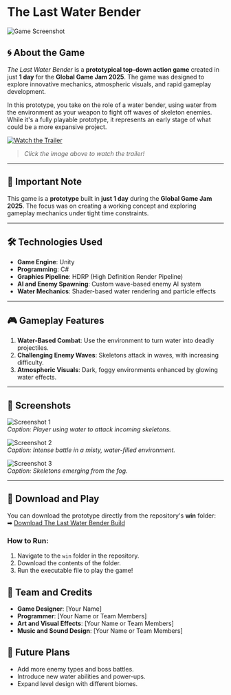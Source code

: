 # The Last Water Bender

![Game Screenshot](https://via.placeholder.com/800x400?text=Add+Your+Game+Screenshot+Here)

## 🌀 About the Game

*The Last Water Bender* is a **prototypical top-down action game** created in just **1 day** for the **Global Game Jam 2025**. The game was designed to explore innovative mechanics, atmospheric visuals, and rapid gameplay development.

In this prototype, you take on the role of a water bender, using water from the environment as your weapon to fight off waves of skeleton enemies. While it's a fully playable prototype, it represents an early stage of what could be a more expansive project.

[![Watch the Trailer](https://img.youtube.com/vi/a2DoeyBtyMI/0.jpg)](https://youtu.be/a2DoeyBtyMI)

> _Click the image above to watch the trailer!_

---

## 🚨 Important Note

This game is a **prototype** built in **just 1 day** during the **Global Game Jam 2025**. The focus was on creating a working concept and exploring gameplay mechanics under tight time constraints.

---

## 🛠️ Technologies Used

- **Game Engine**: Unity  
- **Programming**: C#  
- **Graphics Pipeline**: HDRP (High Definition Render Pipeline)  
- **AI and Enemy Spawning**: Custom wave-based enemy AI system  
- **Water Mechanics**: Shader-based water rendering and particle effects  

---

## 🎮 Gameplay Features

1. **Water-Based Combat**: Use the environment to turn water into deadly projectiles.  
2. **Challenging Enemy Waves**: Skeletons attack in waves, with increasing difficulty.  
3. **Atmospheric Visuals**: Dark, foggy environments enhanced by glowing water effects.  

---

## 📸 Screenshots

![Screenshot 1](https://via.placeholder.com/800x400?text=Add+Screenshot+1)  
*Caption: Player using water to attack incoming skeletons.*

![Screenshot 2](https://via.placeholder.com/800x400?text=Add+Screenshot+2)  
*Caption: Intense battle in a misty, water-filled environment.*

![Screenshot 3](https://via.placeholder.com/800x400?text=Add+Screenshot+3)  
*Caption: Skeletons emerging from the fog.*

---

## 💾 Download and Play

You can download the prototype directly from the repository's **win** folder:  
➡ [Download The Last Water Bender Build](https://github.com/YunusEmreAnacal/GGJ2025/tree/main/win)

### How to Run:

1. Navigate to the `win` folder in the repository.
2. Download the contents of the folder.
3. Run the executable file to play the game!


## 🌟 Team and Credits


- **Game Designer**: [Your Name]  
- **Programmer**: [Your Name or Team Members]  
- **Art and Visual Effects**: [Your Name or Team Members]  
- **Music and Sound Design**: [Your Name or Team Members]  

## 🔮 Future Plans


- Add more enemy types and boss battles.
- Introduce new water abilities and power-ups.
- Expand level design with different biomes.
